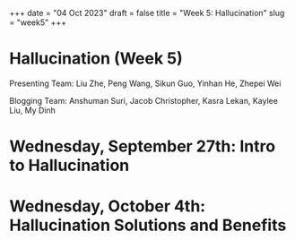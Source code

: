 +++
date = "04 Oct 2023"
draft = false
title = "Week 5: Hallucination"
slug = "week5"
+++

# Hallucination (Week 5)

<author>Presenting Team: Liu Zhe, Peng Wang, Sikun Guo, Yinhan He, Zhepei Wei</author>

<author>Blogging Team: Anshuman Suri, Jacob Christopher, Kasra Lekan, Kaylee Liu, My Dinh</author>

# Wednesday, September 27th: Intro to Hallucination

# Wednesday, October 4th: Hallucination Solutions and Benefits